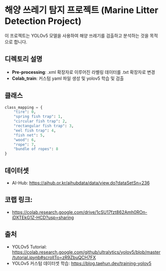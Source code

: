 # 해양 쓰레기 탐지 프로젝트 (Marine Litter Detection Project)
이 프로젝트는 YOLOv5 모델을 사용하여 해양 쓰레기를 검출하고 분석하는 것을 목적으로 합니다. 

## 디렉토리 설명
- **Pre-processing**: .xml 확장자로 이루어진 라벨링 데이터를 .txt 확장자로 변경
- **Colab_train**: 커스텀 yaml 파일 생성 및 yolov5 학습 및 검출

## 클래스
``` python
class_mapping = {
    "tire": 0,
    "spring fish trap": 1,
    "circular fish trap": 2,
    "rectangular fish trap": 3,
    "eel fish trap": 4,
    "fish net": 5,
    "wood": 6,
    "rope": 7,
    "bundle of ropes": 8
}
```

## 데이터셋
- AI-Hub: https://aihub.or.kr/aihubdata/data/view.do?dataSetSn=236

## 코랩 링크:
- https://colab.research.google.com/drive/1cSU17fzt862Amh0ROn-iDXTEkG1Z-HCD?usp=sharing

## 출처
- YOLOv5 Tutorial: https://colab.research.google.com/github/ultralytics/yolov5/blob/master/tutorial.ipynb#scrollTo=zR9ZbuQCH7FX
- YOLOv5 커스텀 데이터셋 학습: https://blog.taehun.dev/training-yolov5